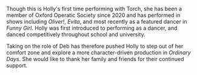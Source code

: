 Though this is Holly's first time performing with Torch, she has been a member
of Oxford Operatic Society since 2020 and has performed in shows including
*Oliver!*, *Evita*, and most recently as a featured dancer in *Funny Girl*. Holly was
first introduced to performing as a dancer, and danced competitively throughout
school and university.

Taking on the role of Deb has therefore pushed Holly to
step out of her comfort zone and explore a more character-driven production in
*Ordinary Days*. She would like to thank her family and friends for their
continued support.